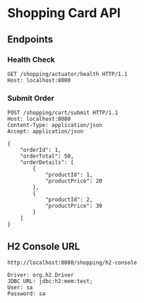 # Shopping Card API

## Endpoints
### Health Check
```
GET /shopping/actuator/health HTTP/1.1
Host: localhost:8080
```
### Submit Order 
```
POST /shopping/cart/submit HTTP/1.1
Host: localhost:8080
Content-Type: application/json
Accept: application/json

{
	"orderId": 1,
	"orderTotal": 50,
	"orderDetails": [
		{
			"productId": 1,
			"productPrice": 20
		}, 
		{
			"productId": 2,
			"productPrice": 30
		}
	]
}
```

## H2 Console URL 
```
http://localhost:8080/shopping/h2-console

Driver: org.h2.Driver
JDBC URL: jdbc:h2:mem:test;
User: sa
Password: sa
```

